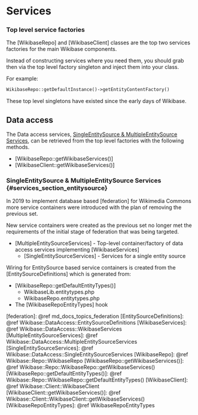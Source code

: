 # Services

### Top level service factories

The [WikibaseRepo] and [WikibaseClient] classes are the top two services factories for the main Wikibase components.

Instead of constructing services where you need them, you should grab then via the top level factory singleton and inject them into your class.

For example:

```php
WikibaseRepo::getDefaultInstance()->getEntityContentFactory()
```

These top level singletons have existed since the early days of Wikibase.

## Data access

The Data access services, [SingleEntitySource & MultipleEntitySource Services](#services_section_entitysource), can be retrieved
from the top level factories with the following methods.

 - [WikibaseRepo::getWikibaseServices()]
 - [WikibaseClient::getWikibaseServices()]

### SingleEntitySource & MultipleEntitySource Services {#services_section_entitysource}

In 2019 to implement database based [federation] for Wikimedia Commons more service containers were introduced with the plan of removing the previous set.

New service containers were created as the previous set no longer met the requirements of the initial stage of federation that was being targeted.

 - [MultipleEntitySourceServices] - Top-level container/factory of data access services implementing [WikibaseServices]
   - [SingleEntitySourceServices] - Services for a single entity source

Wiring for EntitySource based service containers is created from the [EntitySourceDefinitions] which is generated from:
 - [WikibaseRepo::getDefaultEntityTypes()]
   - WikibaseLib.entitytypes.php
   - WikibaseRepo.entitytypes.php
 - The [WikibaseRepoEntityTypes] hook

[federation]: @ref md_docs_topics_federation
[EntitySourceDefinitions]: @ref Wikibase::DataAccess::EntitySourceDefinitions
[WikibaseServices]: @ref Wikibase::DataAccess::WikibaseServices
[MultipleEntitySourceServices]: @ref Wikibase::DataAccess::MultipleEntitySourceServices
[SingleEntitySourceServices]: @ref Wikibase::DataAccess::SingleEntitySourceServices
[WikibaseRepo]: @ref Wikibase::Repo::WikibaseRepo
[WikibaseRepo::getWikibaseServices()]: @ref Wikibase::Repo::WikibaseRepo::getWikibaseServices()
[WikibaseRepo::getDefaultEntityTypes()]: @ref Wikibase::Repo::WikibaseRepo::getDefaultEntityTypes()
[WikibaseClient]: @ref Wikibase::Client::WikibaseClient
[WikibaseClient::getWikibaseServices()]: @ref Wikibase::Client::WikibaseClient::getWikibaseServices()
[WikibaseRepoEntityTypes]: @ref WikibaseRepoEntityTypes

